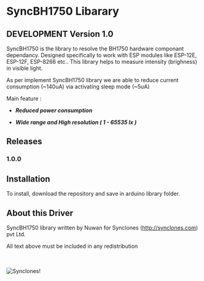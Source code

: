 
# SyncBH1750 Libarary


## DEVELOPMENT Version 1.0

SyncBH1750 is the library to resolve the BH1750 hardware componant dependancy. Designed specifically to work with ESP modules like ESP-12E, ESP-12F, ESP-8266 etc..
This library helps to measure intensity (brighness) in visible light.

As per implement SyncBH1750 library we are able to reduce current consumption (~140uA) via activating sleep mode (~5uA)

Main feature :

- ***Reduced power consumption***

- ***Wide range and High resolution ( 1 - 65535 lx )***


## Releases
### 1.0.0

## Installation
To install, download the repository and save in arduino library folder.

## About this Driver
SyncBH1750 library written by Nuwan for Synclones (http://synclones.com) pvt Ltd.

All text above must be included in any redistribution

<br><br>
![Synclones!](http://synclones.com/assets/images/short-logo.png "Synclones")
